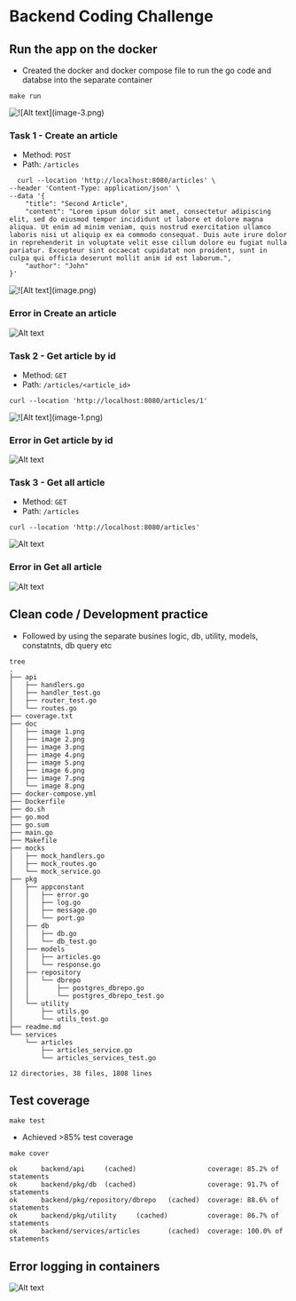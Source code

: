 # Backend Coding Challenge

## Run the app on the docker
 - Created the docker and docker compose file to run the go code and databse into the separate container
```
make run
```
![!\[Alt text\](image-3.png)](<doc/image 1.png>)


### Task 1 - Create an article
- Method: `POST`
- Path: `/articles`
```
  curl --location 'http://localhost:8080/articles' \
--header 'Content-Type: application/json' \
--data '{
    "title": "Second Article",
    "content": "Lorem ipsum dolor sit amet, consectetur adipiscing elit, sed do eiusmod tempor incididunt ut labore et dolore magna aliqua. Ut enim ad minim veniam, quis nostrud exercitation ullamco laboris nisi ut aliquip ex ea commodo consequat. Duis aute irure dolor in reprehenderit in voluptate velit esse cillum dolore eu fugiat nulla pariatur. Excepteur sint occaecat cupidatat non proident, sunt in culpa qui officia deserunt mollit anim id est laborum.",
    "author": "John"
}'
```
![!\[Alt text\](image.png)](<doc/image 2.png>)

### Error in Create an article
![Alt text](<doc/image 5.png>)

### Task 2 - Get article by id
- Method: `GET`
- Path: `/articles/<article_id>`
```
curl --location 'http://localhost:8080/articles/1'
```
![!\[Alt text\](image-1.png)](<doc/image 3.png>)

### Error in Get article by id
![Alt text](<doc/image 6.png>)

### Task 3 - Get all article
- Method: `GET`
- Path: `/articles`
```
curl --location 'http://localhost:8080/articles'
```
![Alt text](<doc/image 4.png>)

### Error in Get all article
![Alt text](<doc/image 7.png>)

## Clean code / Development practice
- Followed by using the separate busines logic, db, utility, models, constatnts, db query etc
```
tree
.
├── api
│   ├── handlers.go
│   ├── handler_test.go
│   ├── router_test.go
│   └── routes.go
├── coverage.txt
├── doc
│   ├── image 1.png
│   ├── image 2.png
│   ├── image 3.png
│   ├── image 4.png
│   ├── image 5.png
│   ├── image 6.png
│   ├── image 7.png
│   └── image 8.png
├── docker-compose.yml
├── Dockerfile
├── do.sh
├── go.mod
├── go.sum
├── main.go
├── Makefile
├── mocks
│   ├── mock_handlers.go
│   ├── mock_routes.go
│   └── mock_service.go
├── pkg
│   ├── appconstant
│   │   ├── error.go
│   │   ├── log.go
│   │   ├── message.go
│   │   └── port.go
│   ├── db
│   │   ├── db.go
│   │   └── db_test.go
│   ├── models
│   │   ├── articles.go
│   │   └── response.go
│   ├── repository
│   │   └── dbrepo
│   │       ├── postgres_dbrepo.go
│   │       └── postgres_dbrepo_test.go
│   └── utility
│       ├── utils.go
│       └── utils_test.go
├── readme.md
└── services
    └── articles
        ├── articles_service.go
        └── articles_services_test.go

12 directories, 38 files, 1808 lines
```

## Test coverage
```
make test
```
- Achieved >85% test coverage

```
make cover
```

```
ok      backend/api     (cached)                  coverage: 85.2% of statements
ok      backend/pkg/db  (cached)                  coverage: 91.7% of statements
ok      backend/pkg/repository/dbrepo   (cached)  coverage: 88.6% of statements
ok      backend/pkg/utility     (cached)          coverage: 86.7% of statements
ok      backend/services/articles       (cached)  coverage: 100.0% of statements
```
## Error logging in containers
![Alt text](<doc/image 8.png>)